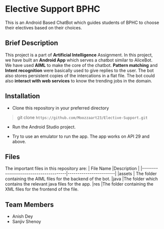 # Elective Support BPHC
This is an Android Based ChatBot which guides students of BPHC to choose their electives based on their choices.

## Brief Description
This project is a part of **Artificial Intelligence** Assignment. In this project, we have built an **Android App** which serves a chatbot similar to AliceBot. We have used **AIML** to make the core
of the chatbot. **Pattern matching** and **Intent recognition** were basically used to give replies to the user. The bot also stores persistent copies of the intercations in a flat file.
The bot could also **interact with web services** to know the trending jobs in the domain.

## Installation
- Clone this repository in your preferred directory
 > git clone `https://github.com/Moozzaart23/Elective-Support.git`
- Run the Android Studio project. 

- Try to use an emulator to run the app. The app works on API 29 and above.

## Files
The important files in this repository are:
|                		File Name				|Description                                                |
|---------------------------------------|------------------------|
|assets    			| The folder containing the AIML files for the backend of the bot.
|java          |The folder which contains the relevant java files for the app.
|res          |The folder containing the XML files for the frontend of the file.

## Team Members
- Anish Dey
- Sanjiv Shenoy
